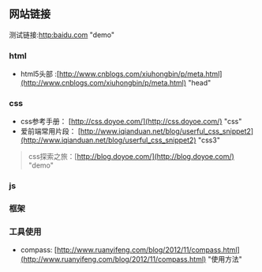 ## 网站链接

测试链接:[http:baidu.com](http:baidu.com)  "demo"

### html
* html5头部 :[http://www.cnblogs.com/xiuhongbin/p/meta.html](http://www.cnblogs.com/xiuhongbin/p/meta.html)  "head" 

### css
* css参考手册： [http://css.doyoe.com/](http://css.doyoe.com/) "css"
* 爱前端常用片段： [http://www.iqianduan.net/blog/userful_css_snippet2](http://www.iqianduan.net/blog/userful_css_snippet2)  "css3"

> css探索之旅：[http://blog.doyoe.com/](http://blog.doyoe.com/) "demo"



### js





### 框架


### 工具使用

* compass: [http://www.ruanyifeng.com/blog/2012/11/compass.html](http://www.ruanyifeng.com/blog/2012/11/compass.html) "使用方法"

